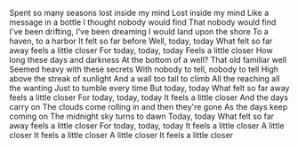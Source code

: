 Spent so many seasons lost inside my mind
Lost inside my mind
Like a message in a bottle
I thought nobody would find
That nobody would find
I've been drifting, I've been dreaming
I would land upon the shore
To a haven, to a harbor
It felt so far before
Well, today, today
What felt so far away feels a little closer
For today, today, today
Feels a little closer
How long these days and darkness
At the bottom of a well?
That old familiar well
Seemed heavy with these secrets
With nobody to tell, nobody to tell
High above the streak of sunlight
And a wall too tall to climb
All the reaching all thе wanting
Just to tumble every timе
But today, today
What felt so far away feels a little closer
For today, today, today
It feels a little closer
And the days carry on
The clouds come rolling in and then they're gone
As the days keep coming on
The midnight sky turns to dawn
Today, today
What felt so far away feels a little closer
For today, today, today
It feels a little closer
A little closer
It feels a little closer
A little closer
It feels a little closer
